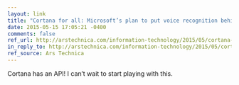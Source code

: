 ```yaml
---
layout: link
title: "Cortana for all: Microsoft’s plan to put voice recognition behind anything"
date: 2015-05-15 17:05:21 -0400
comments: false
ref_url: http://arstechnica.com/information-technology/2015/05/cortana-for-all-microsofts-plan-to-put-voice-recognition-behind-anything/
in_reply_to: http://arstechnica.com/information-technology/2015/05/cortana-for-all-microsofts-plan-to-put-voice-recognition-behind-anything/
ref_source: Ars Technica
---
```


Cortana has an API! I can’t wait to start playing with this.